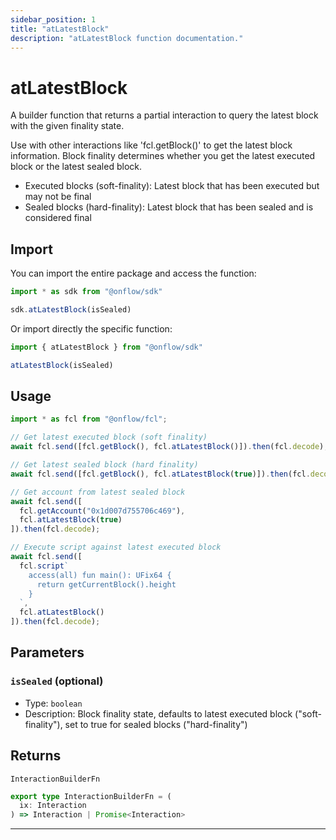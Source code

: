 ```yaml
---
sidebar_position: 1
title: "atLatestBlock"
description: "atLatestBlock function documentation."
---
```


<!-- THIS DOCUMENT IS AUTO-GENERATED FROM [onflow/sdk/src/build/build-at-latest-block.ts](https://github.com/onflow/fcl-js/tree/master/packages/sdk/src/build/build-at-latest-block.ts). DO NOT EDIT MANUALLY -->

# atLatestBlock

A builder function that returns a partial interaction to query the latest block with the given finality state.

Use with other interactions like 'fcl.getBlock()' to get the latest block information.
Block finality determines whether you get the latest executed block or the latest sealed block.

- Executed blocks (soft-finality): Latest block that has been executed but may not be final
- Sealed blocks (hard-finality): Latest block that has been sealed and is considered final

## Import

You can import the entire package and access the function:

```typescript
import * as sdk from "@onflow/sdk"

sdk.atLatestBlock(isSealed)
```

Or import directly the specific function:

```typescript
import { atLatestBlock } from "@onflow/sdk"

atLatestBlock(isSealed)
```

## Usage

```typescript
import * as fcl from "@onflow/fcl";

// Get latest executed block (soft finality)
await fcl.send([fcl.getBlock(), fcl.atLatestBlock()]).then(fcl.decode);

// Get latest sealed block (hard finality)
await fcl.send([fcl.getBlock(), fcl.atLatestBlock(true)]).then(fcl.decode);

// Get account from latest sealed block
await fcl.send([
  fcl.getAccount("0x1d007d755706c469"),
  fcl.atLatestBlock(true)
]).then(fcl.decode);

// Execute script against latest executed block
await fcl.send([
  fcl.script`
    access(all) fun main(): UFix64 {
      return getCurrentBlock().height
    }
  `,
  fcl.atLatestBlock()
]).then(fcl.decode);
```

## Parameters

### `isSealed` (optional)

- Type: `boolean`
- Description: Block finality state, defaults to latest executed block ("soft-finality"), set to true for sealed blocks ("hard-finality")



## Returns

`InteractionBuilderFn`

```typescript
export type InteractionBuilderFn = (
  ix: Interaction
) => Interaction | Promise<Interaction>
```

---